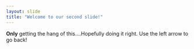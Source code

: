 ```yaml
---
layout: slide
title: "Welcome to our second slide!"
---
```

**Only** getting the hang of this....Hopefully doing it right.
Use the left arrow to go back!
